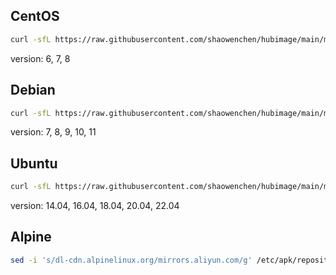 ## CentOS

```bash
curl -sfL https://raw.githubusercontent.com/shaowenchen/hubimage/main/mirror/centos/get.sh | VERSION=7 sh -
```

version: 6, 7, 8

## Debian

```bash
curl -sfL https://raw.githubusercontent.com/shaowenchen/hubimage/main/mirror/debian/get.sh | VERSION=8 sh -
```

version: 7, 8, 9, 10, 11

## Ubuntu

```bash
curl -sfL https://raw.githubusercontent.com/shaowenchen/hubimage/main/mirror/ubuntu/get.sh | VERSION=22.04 sh -
```

version: 14.04, 16.04, 18.04, 20.04, 22.04

## Alpine

```bash
sed -i 's/dl-cdn.alpinelinux.org/mirrors.aliyun.com/g' /etc/apk/repositories
```
